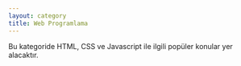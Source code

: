```yaml
---
layout: category
title: Web Programlama
---
```


<div class="message">
  Bu kategoride HTML, CSS ve Javascript ile ilgili popüler konular yer alacaktır. 
</div>
